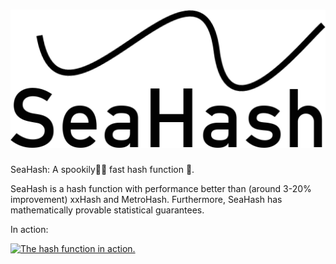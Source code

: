 ![Logo](./logo.png)
===================

SeaHash: A spookily🎃👻 fast hash function 💯.

SeaHash is a hash function with performance better than (around 3-20% improvement) xxHash and
MetroHash. Furthermore, SeaHash has mathematically provable statistical guarantees.

In action:

[![The hash function in action.](http://ticki.github.io/img/seahash_construction_diagram.svg)](http://ticki.github.io/img/seahash_construction_diagram.svg)
